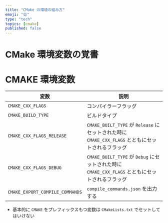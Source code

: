 ```yaml
---
title: "CMake の環境の組み方"
emoji: "😫"
type: "tech"
topics: [cmake]
published: false
---
```


# CMake 環境変数の覚書

# CMAKE 環境変数

| 変数 | 説明 |
|---|---|
| `CMAKE_CXX_FLAGS` | コンパイラーフラッグ |
| `CMAKE_BUILD_TYPE` | ビルドタイプ |
| `CMAKE_CXX_FLAGS_RELEASE` | `CMAKE_BUILT_TYPE` が `Release` にセットされた時に `CMAKE_CXX_FLAGS` とともにセットされるフラッグ |
| `CMAKE_CXX_FLAGS_DEBUG` | `CMAKE_BUILT_TYPE` が `Debug` にセットされた時に `CMAKE_CXX_FLAGS` とともにセットされるフラッグ |
| `CMAKE_EXPORT_COMPILE_COMMANDS` | `compile_commands.json` を出力する |

* 基本的に `CMAKE` をプレフィックスもつ変数は `CMakeLists.txt` でセットしてはいけない



